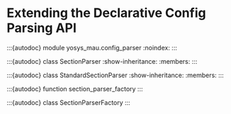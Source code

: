 
# Extending the Declarative Config Parsing API

:::{autodoc} module yosys_mau.config_parser
  :noindex:
:::



:::{autodoc} class SectionParser
  :show-inheritance:
  :members:
:::

:::{autodoc} class StandardSectionParser
  :show-inheritance:
  :members:
:::

:::{autodoc} function section_parser_factory
:::

:::{autodoc} class SectionParserFactory
:::


